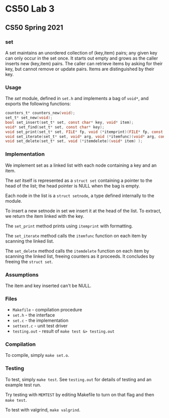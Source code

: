 # CS50 Lab 3
## CS50 Spring 2021

### set

A set maintains an unordered collection of (key,item) pairs; any given key can only occur in the set once. It starts out empty and grows as the caller inserts new (key,item) pairs. The caller can retrieve items by asking for their key, but cannot remove or update pairs. Items are distinguished by their key.

### Usage

The *set* module, defined in `set.h` and implements a bag of `void*`, and exports the following functions:

```c
counters_t* counters_new(void);
set_t* set_new(void);
bool set_insert(set_t* set, const char* key, void* item);
void* set_find(set_t* set, const char* key);
void set_print(set_t* set, FILE* fp, void (*itemprint)(FILE* fp, const char* key, void* item) );
void set_iterate(set_t* set, void* arg, void (*itemfunc)(void* arg, const char* key, void* item) );
void set_delete(set_t* set, void (*itemdelete)(void* item) );
```

### Implementation

We implement set as a linked list with each node containing a key and an item.

The *set* itself is represented as a `struct set` containing a pointer to the head of the list; the head pointer is NULL when the bag is empty.

Each node in the list is a `struct setnode`, a type defined internally to the module.

To insert a new setnode in set we insert it at the head of the list. To extract, we return the item linked with the key. 

The `set_print` method prints using `itemprint` with formatting.

The `set_iterate` method calls the `itemfunc` function on each item by scanning the linked list.

The `set_delete` method calls the `itemdelete` function on each item by scanning the linked list, freeing counters as it proceeds.
It concludes by freeing the `struct set`.

### Assumptions

The item and key inserted can't be NULL.

### Files

* `Makefile` - compilation procedure
* `set.h` - the interface
* `set.c` - the implementation
* `settest.c` - unit test driver
* `testing.out` - result of `make test &> testing.out`

### Compilation

To compile, simply `make set.o`.

### Testing

To test, simply `make test`.
See `testing.out` for details of testing and an example test run.

Try testing with `MEMTEST` by editing Makefile to turn on that flag and then `make test`.

To test with valgrind, `make valgrind`.
